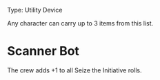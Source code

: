 Type: Utility Device

Any character can carry up to 3 items from this list.
# Scanner Bot

The crew adds +1 to all Seize the Initiative rolls.